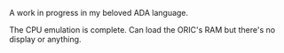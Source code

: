 A work in progress in my beloved ADA language.

The CPU emulation is complete.
Can load the ORIC's RAM but there's no display or anything.
